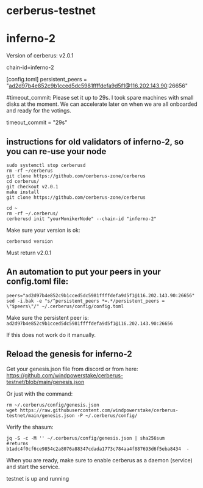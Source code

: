 # cerberus-testnet

# inferno-2
Version of cerberus: v2.0.1

chain-id=inferno-2

[config.toml]
persistent_peers = "ad2d97b4e852c9b1cced5dc5981ffffdefa9d5f1@116.202.143.90:26656"


#timeout_commit: Please set it up to 29s. I took spare machines with small disks at the moment. We can accelerate later on when we are all onboarded and ready for the votings. 

timeout_commit = "29s"

## instructions for old validators of inferno-2, so you can re-use your node


```
sudo systemctl stop cerberusd
rm -rf ~/cerberus
git clone https://github.com/cerberus-zone/cerberus
cd cerberus/
git checkout v2.0.1
make install
git clone https://github.com/cerberus-zone/cerberus

cd ~
rm -rf ~/.cerberus/
cerberusd init "yourMonikerNode" --chain-id "inferno-2"
```


Make sure your version is ok:

```cerberusd version```


Must return v2.0.1


## An automation to put your peers in your config.toml file:

```
peers="ad2d97b4e852c9b1cced5dc5981ffffdefa9d5f1@116.202.143.90:26656"
sed -i.bak -e "s/^persistent_peers *=.*/persistent_peers = \"$peers\"/" ~/.cerberus/config/config.toml
```

Make sure the persistent peer is: `ad2d97b4e852c9b1cced5dc5981ffffdefa9d5f1@116.202.143.90:26656`

If this does not work do it manually.

## Reload the genesis for inferno-2

Get your genesis.json file from discord or from here: https://github.com/windpowerstake/cerberus-testnet/blob/main/genesis.json

Or just with the command:

```
rm ~/.cerberus/config/genesis.json
wget https://raw.githubusercontent.com/windpowerstake/cerberus-testnet/main/genesis.json -P ~/.cerberus/config/
```

Verify the shasum:
``` 
jq -S -c -M '' ~/.cerberus/config/genesis.json | sha256sum
#returns b1adc4f0cf6ce9854c2a8076a88347cdada1773c784aa4f887693d6f5eba8434  -
```


When you are ready, make sure to enable cerberus as a daemon (service) and start the service.


testnet is up and running
